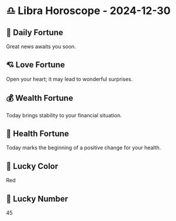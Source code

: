 # ♎ Libra Horoscope - 2024-12-30

## 🎯 Daily Fortune

Great news awaits you soon.

## 💘 Love Fortune

Open your heart; it may lead to wonderful surprises.

## 💰 Wealth Fortune

Today brings stability to your financial situation.

## 🌱 Health Fortune

Today marks the beginning of a positive change for your health.

## 🎨 Lucky Color

Red

## 🔢 Lucky Number

45
